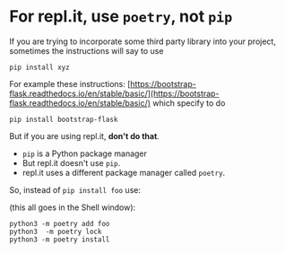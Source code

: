 # For repl.it, use `poetry`, not `pip`

If you are trying to incorporate some third party library into your project, sometimes the instructions will say to use

```
pip install xyz 
```

For example these instructions: [https://bootstrap-flask.readthedocs.io/en/stable/basic/](https://bootstrap-flask.readthedocs.io/en/stable/basic/)
which specify to do

```
pip install bootstrap-flask
```

But if you are using repl.it, **don't do that**.

* `pip` is a Python package manager
* But repl.it doesn't use `pip`.  
* repl.it uses a different package manager called `poetry`.


So, instead of `pip install foo` use:

(this all goes in the Shell window):

```
python3 -m poetry add foo
python3  -m poetry lock
python3 -m poetry install
```

